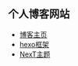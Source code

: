## 个人博客网站

* [博客主页](https://xiaohaoqian.github.io/)
* [hexo框架](https://hexo.io/zh-cn/)
* [NexT主题](https://github.com/murphypei/hexo-theme-next)